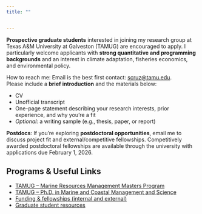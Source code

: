 ```yaml
---
title: ""


---
```

**Prospective graduate students** interested in joining my research group at Texas A&M University at Galveston (TAMUG) are encouraged to apply. I particularly welcome applicants with **strong quantitative and programming backgrounds** and an interest in climate adaptation, fisheries economics, and environmental policy.

How to reach me: 
Email is the best first contact: [scruz@tamu.edu](mailto:scruz@tamu.edu).  
Please include a **brief introduction** and the materials below:

- CV  
- Unofficial transcript 
- One-page statement describing your research interests, prior experience, and why you’re a fit  
- *Optional:* a writing sample (e.g., thesis, paper, or report)

**Postdocs**: If you’re exploring **postdoctoral opportunities**, email me to discuss project fit and external/competitive fellowships. Competitively awarded postdoctoral fellowships are available through the university with applications due February 1, 2026. 

## Programs & Useful Links

- [TAMUG – Marine Resources Management Masters Program](https://marine.tamu.edu/academics/graduate-programs/masters-marine-resource-management.html)
- [TAMUG – Ph.D. in Marine and Coastal Management and Science](https://marine.tamu.edu/academics/graduate-programs/phd-marine-coastal-science.html)
- [Funding & fellowships (internal and external)](https://www.tamug.edu/grad/Incoming-Students/Student-Financial-Support.html)
- [Graduate student resources](https://marine.tamu.edu/campus-resources/index.html)
